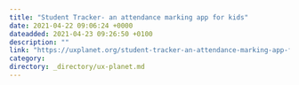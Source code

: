 ```yaml
---
title: "Student Tracker- an attendance marking app for kids"
date: 2021-04-22 09:06:24 +0000
dateadded: 2021-04-23 09:26:50 +0100
description: ""
link: "https://uxplanet.org/student-tracker-an-attendance-marking-app-for-kids-1a3dc9b53ca9?source=rss----819cc2aaeee0---4"
category:
directory: _directory/ux-planet.md
---
```

